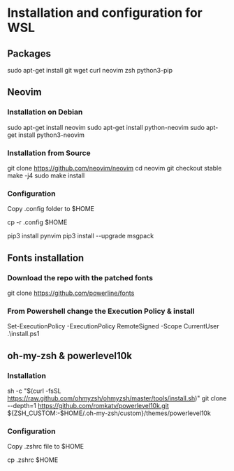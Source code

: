 # Installation and configuration for WSL

## Packages

sudo apt-get install git wget curl neovim zsh python3-pip

## Neovim

### Installation on Debian

sudo apt-get install neovim
sudo apt-get install python-neovim
sudo apt-get install python3-neovim

### Installation from Source

git clone https://github.com/neovim/neovim
cd neovim
git checkout stable
make -j4
sudo make install

### Configuration

Copy .config folder to $HOME

cp -r .config $HOME

pip3 install pynvim
pip3 install --upgrade msgpack

## Fonts installation

### Download the repo with the patched fonts
git clone https://github.com/powerline/fonts

### From Powershell change the Execution Policy & install
Set-ExecutionPolicy -ExecutionPolicy RemoteSigned -Scope CurrentUser
.\install.ps1

## oh-my-zsh & powerlevel10k

### Installation

sh -c "$(curl -fsSL https://raw.github.com/ohmyzsh/ohmyzsh/master/tools/install.sh)"
git clone --depth=1 https://github.com/romkatv/powerlevel10k.git ${ZSH_CUSTOM:-$HOME/.oh-my-zsh/custom}/themes/powerlevel10k

### Configuration

Copy .zshrc file to $HOME

cp .zshrc $HOME
